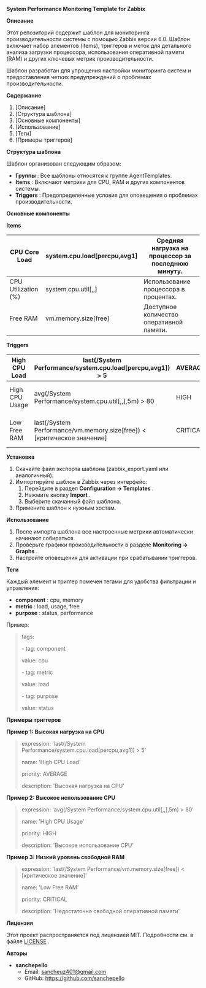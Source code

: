 **System Performance Monitoring Template for Zabbix**

**Описание**

Этот репозиторий содержит шаблон для мониторинга производительности системы с помощью Zabbix версии 6.0. Шаблон включает набор элементов (items), триггеров и меток для детального анализа загрузки процессора, использования оперативной памяти (RAM) и других ключевых метрик производительности.

Шаблон разработан для упрощения настройки мониторинга систем и предоставления четких предупреждений о проблемах производительности.

**Содержание**

1. [Описание]
1. [Структура шаблона]
1. [Основные компоненты]
1. [Использование]
1. [Теги]
1. [Примеры триггеров]

**Структура шаблона**

Шаблон организован следующим образом:

- **Группы** : Все шаблоны относятся к группе AgentTemplates.
- **Items** : Включают метрики для CPU, RAM и других компонентов системы.
- **Triggers** : Предопределенные условия для оповещения о проблемах производительности.

**Основные компоненты**

**Items**

|CPU Core Load|system.cpu.load[percpu,avg1]|Средняя нагрузка на процессор за последнюю минуту.|
| - | - | - |
|CPU Utilization (%)|system.cpu.util[,,]|Использование процессора в процентах.|
|Free RAM|vm.memory.size[free]|Доступное количество оперативной памяти.|

**Triggers**

|High CPU Load|last(/System Performance/system.cpu.load[percpu,avg1]) > 5|AVERAGE|Высокая нагрузка на процессор.|
| - | - | - | - |
|High CPU Usage|avg(/System Performance/system.cpu.util[,,],5m) > 80|HIGH|Высокое использование процессора более 80%.|
|Low Free RAM|last(/System Performance/vm.memory.size[free]) < [критическое значение]|CRITICAL|Недостаточно свободной оперативной памяти.|

**Установка**

1. Скачайте файл экспорта шаблона (zabbix\_export.yaml или аналогичный).
1. Импортируйте шаблон в Zabbix через интерфейс:
   1. Перейдите в раздел **Configuration -> Templates** .
   1. Нажмите кнопку **Import** .
   1. Выберите скачанный файл шаблона.
1. Примените шаблон к нужным хостам.

**Использование**

1. После импорта шаблона все настроенные метрики автоматически начинают собираться.
1. Проверьте графики производительности в разделе **Monitoring -> Graphs** .
1. Настройте оповещения для активации при срабатывании триггеров.

**Теги**

Каждый элемент и триггер помечен тегами для удобства фильтрации и управления:

- **component** : cpu, memory
- **metric** : load, usage, free
- **purpose** : status, performance

Пример:

>tags:
>
>\- tag: component
>
>value: cpu
>
>\- tag: metric
>
>value: load
>
>\- tag: purpose
>
>value: status

**Примеры триггеров**

**Пример 1: Высокая нагрузка на CPU**

>expression: 'last(/System Performance/system.cpu.load[percpu,avg1]) > 5'
>
>name: 'High CPU Load'
>
>priority: AVERAGE
>
>description: 'Высокая нагрузка на CPU'

**Пример 2: Высокое использование CPU**

>expression: 'avg(/System Performance/system.cpu.util[,,],5m) > 80'
>
>name: 'High CPU Usage'
>
>priority: HIGH
>
>description: 'Высокое использование CPU'

**Пример 3: Низкий уровень свободной RAM**

>expression: 'last(/System Performance/vm.memory.size[free]) < [критическое значение]'
>
>name: 'Low Free RAM'
>
>priority: CRITICAL
>
>description: 'Недостаточно свободной оперативной памяти'

**Лицензия**

Этот проект распространяется под лицензией MIT. Подробности см. в файле [LICENSE](https://chat.qwenlm.ai/c/LICENSE) .

**Авторы**

- **sanchepello**
  - Email: sancheuz401@gmail.com
  - GitHub: https://github.com/sanchepello
